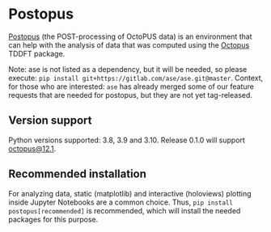 # Postopus

[Postopus](https://gitlab.com/octopus-code/postopus/) (the POST-processing of OctoPUS data) is an environment that
can help with the analysis of data that was computed using the [Octopus](https://octopus-code.org) TDDFT package.

Note: ase is not listed as a dependency, but it will be needed, so please execute: `pip install git+https://gitlab.com/ase/ase.git@master`.
Context, for those who are interested: `ase` has already merged some of our feature requests that are needed for postopus, but they are not yet tag-released.

## Version support

Python versions supported: 3.8, 3.9 and 3.10.
Release 0.1.0 will support octopus@12.1.

## Recommended installation

For analyzing data, static (matplotlib) and interactive (holoviews) plotting inside Jupyter Notebooks are a common choice. Thus,
`pip install postopus[recommended]` is recommended, which will install the needed packages for this purpose.
